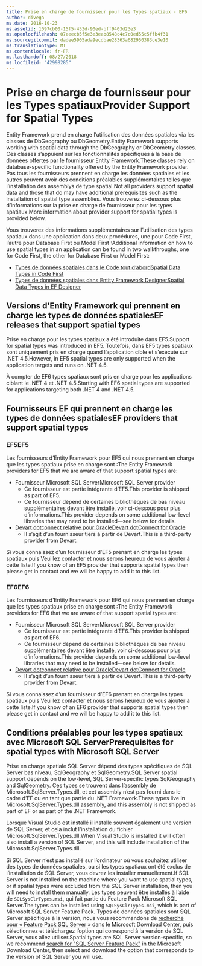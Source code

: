 ```yaml
---
title: Prise en charge de fournisseur pour les Types spatiaux - EF6
author: divega
ms.date: 2016-10-23
ms.assetid: 1097cb00-15f5-453d-90ed-bff9403d23e3
ms.openlocfilehash: 07eeecb5f5e3e3eab8548c4c7c0ed55c5ffb4f31
ms.sourcegitcommit: dadee5905ada9ecdbae28363a682950383ce3e10
ms.translationtype: MT
ms.contentlocale: fr-FR
ms.lasthandoff: 08/27/2018
ms.locfileid: "42998285"
---
```

# <a name="provider-support-for-spatial-types"></a><span data-ttu-id="8fd9c-102">Prise en charge de fournisseur pour les Types spatiaux</span><span class="sxs-lookup"><span data-stu-id="8fd9c-102">Provider Support for Spatial Types</span></span>
<span data-ttu-id="8fd9c-103">Entity Framework prend en charge l’utilisation des données spatiales via les classes de DbGeography ou DbGeometry.</span><span class="sxs-lookup"><span data-stu-id="8fd9c-103">Entity Framework supports working with spatial data through the DbGeography or DbGeometry classes.</span></span> <span data-ttu-id="8fd9c-104">Ces classes s’appuient sur les fonctionnalités spécifiques à la base de données offertes par le fournisseur Entity Framework.</span><span class="sxs-lookup"><span data-stu-id="8fd9c-104">These classes rely on database-specific functionality offered by the Entity Framework provider.</span></span> <span data-ttu-id="8fd9c-105">Pas tous les fournisseurs prennent en charge les données spatiales et les autres peuvent avoir des conditions préalables supplémentaires telles que l’installation des assemblys de type spatial.</span><span class="sxs-lookup"><span data-stu-id="8fd9c-105">Not all providers support spatial data and those that do may have additional prerequisites such as the installation of spatial type assemblies.</span></span> <span data-ttu-id="8fd9c-106">Vous trouverez ci-dessous plus d’informations sur la prise en charge de fournisseur pour les types spatiaux.</span><span class="sxs-lookup"><span data-stu-id="8fd9c-106">More information about provider support for spatial types is provided below.</span></span>  

<span data-ttu-id="8fd9c-107">Vous trouverez des informations supplémentaires sur l’utilisation des types spatiaux dans une application dans deux procédures, une pour Code First, l’autre pour Database First ou Model First :</span><span class="sxs-lookup"><span data-stu-id="8fd9c-107">Additional information on how to use spatial types in an application can be found in two walkthroughs, one for Code First, the other for Database First or Model First:</span></span>  

- [<span data-ttu-id="8fd9c-108">Types de données spatiales dans le Code tout d’abord</span><span class="sxs-lookup"><span data-stu-id="8fd9c-108">Spatial Data Types in Code First</span></span>](~/ef6/modeling/code-first/data-types/spatial.md)  
- [<span data-ttu-id="8fd9c-109">Types de données spatiales dans Entity Framework Designer</span><span class="sxs-lookup"><span data-stu-id="8fd9c-109">Spatial Data Types in EF Designer</span></span>](~/ef6/modeling/designer/data-types/spatial.md)  

## <a name="ef-releases-that-support-spatial-types"></a><span data-ttu-id="8fd9c-110">Versions d’Entity Framework qui prennent en charge les types de données spatiales</span><span class="sxs-lookup"><span data-stu-id="8fd9c-110">EF releases that support spatial types</span></span>  

<span data-ttu-id="8fd9c-111">Prise en charge pour les types spatiaux a été introduite dans EF5.</span><span class="sxs-lookup"><span data-stu-id="8fd9c-111">Support for spatial types was introduced in EF5.</span></span> <span data-ttu-id="8fd9c-112">Toutefois, dans EF5 types spatiaux sont uniquement pris en charge quand l’application cible et s’exécute sur .NET 4.5.</span><span class="sxs-lookup"><span data-stu-id="8fd9c-112">However, in EF5 spatial types are only supported when the application targets and runs on .NET 4.5.</span></span>  

<span data-ttu-id="8fd9c-113">À compter de EF6 types spatiaux sont pris en charge pour les applications ciblant le .NET 4 et .NET 4.5.</span><span class="sxs-lookup"><span data-stu-id="8fd9c-113">Starting with EF6 spatial types are supported for applications targeting both .NET 4 and .NET 4.5.</span></span>  

## <a name="ef-providers-that-support-spatial-types"></a><span data-ttu-id="8fd9c-114">Fournisseurs EF qui prennent en charge les types de données spatiales</span><span class="sxs-lookup"><span data-stu-id="8fd9c-114">EF providers that support spatial types</span></span>  

### <a name="ef5"></a><span data-ttu-id="8fd9c-115">EF5</span><span class="sxs-lookup"><span data-stu-id="8fd9c-115">EF5</span></span>  

<span data-ttu-id="8fd9c-116">Les fournisseurs d’Entity Framework pour EF5 qui nous prennent en charge que les types spatiaux prise en charge sont :</span><span class="sxs-lookup"><span data-stu-id="8fd9c-116">The Entity Framework providers for EF5 that we are aware of that support spatial types are:</span></span>  

- <span data-ttu-id="8fd9c-117">Fournisseur Microsoft SQL Server</span><span class="sxs-lookup"><span data-stu-id="8fd9c-117">Microsoft SQL Server provider</span></span>  
    - <span data-ttu-id="8fd9c-118">Ce fournisseur est partie intégrante d’EF5.</span><span class="sxs-lookup"><span data-stu-id="8fd9c-118">This provider is shipped as part of EF5.</span></span>  
    - <span data-ttu-id="8fd9c-119">Ce fournisseur dépend de certaines bibliothèques de bas niveau supplémentaires devant être installé, voir ci-dessous pour plus d’informations.</span><span class="sxs-lookup"><span data-stu-id="8fd9c-119">This provider depends on some additional low-level libraries that may need to be installed—see below for details.</span></span>  
- [<span data-ttu-id="8fd9c-120">Devart dotconnect relative pour Oracle</span><span class="sxs-lookup"><span data-stu-id="8fd9c-120">Devart dotConnect for Oracle</span></span>](http://www.devart.com/dotconnect/oracle/)  
    - <span data-ttu-id="8fd9c-121">Il s’agit d’un fournisseur tiers à partir de Devart.</span><span class="sxs-lookup"><span data-stu-id="8fd9c-121">This is a third-party provider from Devart.</span></span>  

<span data-ttu-id="8fd9c-122">Si vous connaissez d’un fournisseur d’EF5 prenant en charge les types spatiaux puis Veuillez contacter et nous serons heureux de vous ajouter à cette liste.</span><span class="sxs-lookup"><span data-stu-id="8fd9c-122">If you know of an EF5 provider that supports spatial types then please get in contact and we will be happy to add it to this list.</span></span>  

### <a name="ef6"></a><span data-ttu-id="8fd9c-123">EF6</span><span class="sxs-lookup"><span data-stu-id="8fd9c-123">EF6</span></span>  

<span data-ttu-id="8fd9c-124">Les fournisseurs d’Entity Framework pour EF6 qui nous prennent en charge que les types spatiaux prise en charge sont :</span><span class="sxs-lookup"><span data-stu-id="8fd9c-124">The Entity Framework providers for EF6 that we are aware of that support spatial types are:</span></span>  

- <span data-ttu-id="8fd9c-125">Fournisseur Microsoft SQL Server</span><span class="sxs-lookup"><span data-stu-id="8fd9c-125">Microsoft SQL Server provider</span></span>  
    - <span data-ttu-id="8fd9c-126">Ce fournisseur est partie intégrante d’EF6.</span><span class="sxs-lookup"><span data-stu-id="8fd9c-126">This provider is shipped as part of EF6.</span></span>  
    - <span data-ttu-id="8fd9c-127">Ce fournisseur dépend de certaines bibliothèques de bas niveau supplémentaires devant être installé, voir ci-dessous pour plus d’informations.</span><span class="sxs-lookup"><span data-stu-id="8fd9c-127">This provider depends on some additional low-level libraries that may need to be installed—see below for details.</span></span>  
- [<span data-ttu-id="8fd9c-128">Devart dotconnect relative pour Oracle</span><span class="sxs-lookup"><span data-stu-id="8fd9c-128">Devart dotConnect for Oracle</span></span>](http://www.devart.com/dotconnect/oracle/)  
    - <span data-ttu-id="8fd9c-129">Il s’agit d’un fournisseur tiers à partir de Devart.</span><span class="sxs-lookup"><span data-stu-id="8fd9c-129">This is a third-party provider from Devart.</span></span>  

<span data-ttu-id="8fd9c-130">Si vous connaissez d’un fournisseur d’EF6 prenant en charge les types spatiaux puis Veuillez contacter et nous serons heureux de vous ajouter à cette liste.</span><span class="sxs-lookup"><span data-stu-id="8fd9c-130">If you know of an EF6 provider that supports spatial types then please get in contact and we will be happy to add it to this list.</span></span>  

## <a name="prerequisites-for-spatial-types-with-microsoft-sql-server"></a><span data-ttu-id="8fd9c-131">Conditions préalables pour les types spatiaux avec Microsoft SQL Server</span><span class="sxs-lookup"><span data-stu-id="8fd9c-131">Prerequisites for spatial types with Microsoft SQL Server</span></span>  

<span data-ttu-id="8fd9c-132">Prise en charge spatiale SQL Server dépend des types spécifiques de SQL Server bas niveau, SqlGeography et SqlGeometry.</span><span class="sxs-lookup"><span data-stu-id="8fd9c-132">SQL Server spatial support depends on the low-level, SQL Server-specific types SqlGeography and SqlGeometry.</span></span> <span data-ttu-id="8fd9c-133">Ces types se trouvent dans l’assembly de Microsoft.SqlServer.Types.dll, et cet assembly n’est pas fourni dans le cadre d’EF ou en tant que partie du .NET Framework.</span><span class="sxs-lookup"><span data-stu-id="8fd9c-133">These types live in Microsoft.SqlServer.Types.dll assembly, and this assembly is not shipped as part of EF or as part of the .NET Framework.</span></span>  

<span data-ttu-id="8fd9c-134">Lorsque Visual Studio est installé il installe souvent également une version de SQL Server, et cela inclut l’installation du fichier Microsoft.SqlServer.Types.dll.</span><span class="sxs-lookup"><span data-stu-id="8fd9c-134">When Visual Studio is installed it will often also install a version of SQL Server, and this will include installation of the Microsoft.SqlServer.Types.dll.</span></span>  

<span data-ttu-id="8fd9c-135">Si SQL Server n’est pas installé sur l’ordinateur où vous souhaitez utiliser des types de données spatiales, ou si les types spatiaux ont été exclus de l’installation de SQL Server, vous devrez les installer manuellement.</span><span class="sxs-lookup"><span data-stu-id="8fd9c-135">If SQL Server is not installed on the machine where you want to use spatial types, or if spatial types were excluded from the SQL Server installation, then you will need to install them manually.</span></span> <span data-ttu-id="8fd9c-136">Les types peuvent être installés à l’aide de `SQLSysClrTypes.msi`, qui fait partie du Feature Pack Microsoft SQL Server.</span><span class="sxs-lookup"><span data-stu-id="8fd9c-136">The types can be installed using `SQLSysClrTypes.msi`, which is part of Microsoft SQL Server Feature Pack.</span></span> <span data-ttu-id="8fd9c-137">Types de données spatiales sont SQL Server spécifique à la version, nous vous recommandons de [recherche pour « Feature Pack SQL Server »](https://www.microsoft.com/en-us/search/result.aspx?q=sql+server+feature+pack) dans le Microsoft Download Center, puis sélectionnez et téléchargez l’option qui correspond à la version de SQL Server, vous allez utiliser.</span><span class="sxs-lookup"><span data-stu-id="8fd9c-137">Spatial types are SQL Server version-specific, so we recommend [search for "SQL Server Feature Pack"](https://www.microsoft.com/en-us/search/result.aspx?q=sql+server+feature+pack) in the Microsoft Download Center, then select and download the option that corresponds to the version of SQL Server you will use.</span></span>
